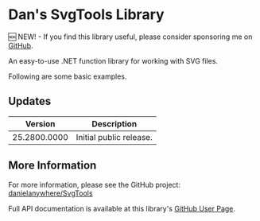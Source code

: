# Dan's SvgTools Library

🆕 NEW! - If you find this library useful, please consider sponsoring me on [GitHub](https://github.com/sponsors/danielanywhere).

An easy-to-use .NET function library for working with SVG files.

Following are some basic examples.





## Updates

| Version | Description |
|---------|-------------|
| 25.2800.0000 | Initial public release. |


## More Information

For more information, please see the GitHub project:
[danielanywhere/SvgTools](https://github.com/danielanywhere/SvgTools)

Full API documentation is available at this library's [GitHub User Page](https://danielanywhere.github.io/SvgTools).

